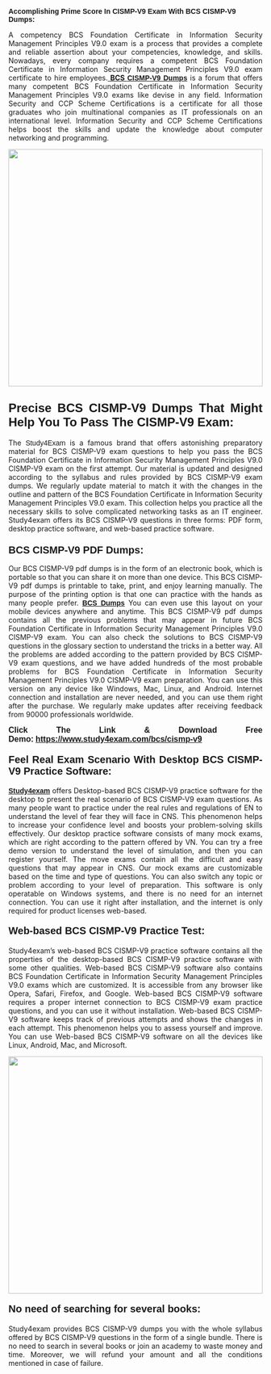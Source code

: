 <span style="font-family:Lucida Sans Unicode,Lucida Grande,sans-serif;"><strong>Accomplishing Prime Score In CISMP-V9 Exam With BCS CISMP-V9 Dumps:</strong></span></h1>

<p style="text-align: justify;">A competency BCS Foundation Certificate in Information Security Management Principles V9.0 exam is a process that provides a complete and reliable assertion about your competencies, knowledge, and skills. Nowadays, every company requires a competent BCS Foundation Certificate in Information Security Management Principles V9.0 exam certificate to hire employees.<a href="https://www.study4exam.com/bcs/cismp-v9-valid-dumps"><strong> BCS <span style="font-family:Verdana,Geneva,sans-serif;">CISMP-V9 Dumps</span></strong></a> is a forum that offers many competent BCS Foundation Certificate in Information Security Management Principles V9.0 exams like devise in any field. Information Security and CCP Scheme Certifications is a certificate for all those graduates who join multinational companies as IT professionals on an international level. Information Security and CCP Scheme Certifications helps boost the skills and update the knowledge about computer networking and programming.</p>

<p style="text-align: justify;"><a href="https://www.study4exam.com/bcs/cismp-v9"><img alt="" src="https://lh3.googleusercontent.com/pw/AL9nZEVlv7Ske_7_4HBAyUdTuN-7WvZcN6USfD6boPasgRTsSOgYJDiupUICTUV6X1uu6AGge2hWciDKxhKOVo3NFQUTTQUskCQl05KIpPWzKoMrqE_mCRGOXTps-Wcp07HSL0DIbWWBcBIFUI3Ea8n_KHg=w1659-h933-no" style="width: 100%; height: 470px;" /></a></p>

<h2 style="text-align: justify;"><span style="font-family:Lucida Sans Unicode,Lucida Grande,sans-serif;"><strong><span style="font-size:24px;">Precise BCS CISMP-V9 Dumps That Might Help You To Pass The CISMP-V9 Exam:</span></strong></span></h2>

<p style="text-align: justify;">The <span style="font-family:Lucida Sans Unicode,Lucida Grande,sans-serif;">Study4Exam</span> is a famous brand that offers astonishing preparatory material for BCS CISMP-V9 exam questions to help you pass the BCS Foundation Certificate in Information Security Management Principles V9.0 CISMP-V9 exam on the first attempt. Our material is updated and designed according to the syllabus and rules provided by BCS CISMP-V9 exam dumps. We regularly update material to match it with the changes in the outline and pattern of the BCS Foundation Certificate in Information Security Management Principles V9.0 exam. This collection helps you practice all the necessary skills to solve complicated networking tasks as an IT engineer. Study4exam offers its BCS CISMP-V9 questions in three forms: PDF form, desktop practice software, and web-based practice software. </p>

<h3 style="text-align: justify;"><strong><span style="font-size:20px;"><span style="font-family:Lucida Sans Unicode,Lucida Grande,sans-serif;">BCS CISMP-V9 PDF Dumps:</span></span></strong></h3>

<p style="text-align: justify;">Our BCS CISMP-V9 pdf dumps is in the form of an electronic book, which is portable so that you can share it on more than one device. This BCS CISMP-V9 pdf dumps is printable to take, print, and enjoy learning manually. The purpose of the printing option is that one can practice with the hands as many people prefer. <a href="https://www.study4exam.com/bcs-exams"><span style="font-family:Lucida Sans Unicode,Lucida Grande,sans-serif;"><strong>BCS Dumps</strong></span></a> You can even use this layout on your mobile devices anywhere and anytime. This BCS CISMP-V9 pdf dumps contains all the previous problems that may appear in future BCS Foundation Certificate in Information Security Management Principles V9.0 CISMP-V9 exam. You can also check the solutions to BCS CISMP-V9 questions in the glossary section to understand the tricks in a better way. All the problems are added according to the pattern provided by BCS CISMP-V9 exam questions, and we have added hundreds of the most probable problems for BCS Foundation Certificate in Information Security Management Principles V9.0 CISMP-V9 exam preparation. You can use this version on any device like Windows, Mac, Linux, and Android. Internet connection and installation are never needed, and you can use them right after the purchase. We regularly make updates after receiving feedback from 90000 professionals worldwide.</p>

<p style="text-align: justify;"><span style="font-family:Lucida Sans Unicode,Lucida Grande,sans-serif;"><strong><span style="font-size:16px;">Click The Link & Download Free Demo:</span></strong></span> <strong><span style="font-family:Lucida Sans Unicode,Lucida Grande,sans-serif;"><span style="font-size:16px;"><a href="https://www.study4exam.com/bcs/cismp-v9">https://www.study4exam.com/bcs/cismp-v9</a></span></span></strong></p>

<h4 style="text-align: justify;"><strong><span style="font-family:Lucida Sans Unicode,Lucida Grande,sans-serif;"><span style="font-size:20px;">Feel Real Exam Scenario With Desktop BCS CISMP-V9 Practice Software:</span></span></strong></h4>

<p style="text-align: justify;"><a href="https://www.study4exam.com/"><span style="font-family:Verdana,Geneva,sans-serif;"><strong>Study4exam</strong></span></a> offers Desktop-based BCS CISMP-V9 practice software for the desktop to present the real scenario of BCS CISMP-V9 exam questions. As many people want to practice under the real rules and regulations of EN to understand the level of fear they will face in CNS. This phenomenon helps to increase your confidence level and boosts your problem-solving skills effectively. Our desktop practice software consists of many mock exams, which are right according to the pattern offered by VN. You can try a free demo version to understand the level of simulation, and then you can register yourself. The move exams contain all the difficult and easy questions that may appear in CNS. Our mock exams are customizable based on the time and type of questions. You can also switch any topic or problem according to your level of preparation. This software is only operatable on Windows systems, and there is no need for an internet connection. You can use it right after installation, and the internet is only required for product licenses web-based. </p>

<h4 style="text-align: justify;"><span style="font-family:Lucida Sans Unicode,Lucida Grande,sans-serif;"><strong><span style="font-size:20px;">Web-based BCS CISMP-V9 Practice Test:</span></strong></span></h4>

<p style="text-align: justify;">Study4exam’s web-based BCS CISMP-V9 practice software contains all the properties of the desktop-based BCS CISMP-V9 practice software with some other qualities. Web-based BCS CISMP-V9 software also contains BCS Foundation Certificate in Information Security Management Principles V9.0 exams which are customized. It is accessible from any browser like Opera, Safari, Firefox, and Google. Web-based BCS CISMP-V9 software requires a proper internet connection to BCS CISMP-V9 exam practice questions, and you can use it without installation. Web-based BCS CISMP-V9 software keeps track of previous attempts and shows the changes in each attempt. This phenomenon helps you to assess yourself and improve. You can use Web-based BCS CISMP-V9 software on all the devices like Linux, Android, Mac, and Microsoft.</p>

<p style="text-align: center;"><a href="https://www.study4exam.com/bcs/cismp-v9"><img alt="" src="https://lh3.googleusercontent.com/pw/AL9nZEUUSkRyvc4gudeH81RsLWSZLUIhDbbix90UQ4Nknl42MiPXhE2WvgE6ynXQK8mQ23j1q8BlcR3zkz-sugUKDhmp-cvdF7FN6gsDIAW958mBJ52F35JmoMau5RsT1NIRYA6usGyWQMtl6sjcUF3Hd-w=w1659-h933-no" style="width: 100%; height: 470px;" /></a></p>

<h4 style="text-align: justify;"><span style="font-family:Lucida Sans Unicode,Lucida Grande,sans-serif;"><strong><span style="font-size:20px;">No need of searching for several books:</span></strong></span></h4>

<p style="text-align: justify;">Study4exam provides BCS CISMP-V9 dumps you with the whole syllabus offered by BCS CISMP-V9 questions in the form of a single bundle. There is no need to search in several books or join an academy to waste money and time. Moreover, we will refund your amount and all the conditions mentioned in case of failure.</p>
